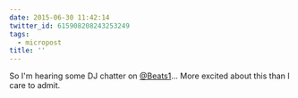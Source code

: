 ```yaml
---
date: 2015-06-30 11:42:14
twitter_id: 615908208243253249
tags:
  - micropost
title: ''
---
```


So I'm hearing some DJ chatter on [@Beats1](https://twitter.com/Beats1)... More excited about this than I care to admit.
